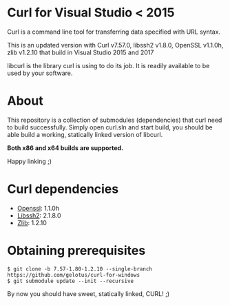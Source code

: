# Curl for Visual Studio < 2015

Curl is a command line tool for transferring data specified with URL
syntax. 

This is an updated version with Curl v7.57.0, libssh2 v1.8.0, OpenSSL v1.1.0h, zlib v1.2.10
that build in Visual Studio 2015 and 2017 

libcurl is the library curl is using to do its job. It is readily
available to be used by your software. 

# About

This repository is a collection of submodules (dependencies)
that curl need to build successfully.
Simply open curl.sln and start build, you should be able build
a working, statically linked version of libcurl.

**Both x86 and x64 builds are supported.**

Happy linking ;)

# Curl dependencies

- [Openssl](https://github.com/openssl/openssl): 1.1.0h
- [Libssh2](http://libssh2.org): 2.1.8.0
- [Zlib](http://zlib.net): 1.2.10


# Obtaining prerequisites 
	
    $ git clone -b 7.57-1.80-1.2.10 --single-branch https://github.com/gelotus/curl-for-windows
    $ git submodule update --init --recursive
      

  
By now you should have sweet, statically linked, CURL! ;)
